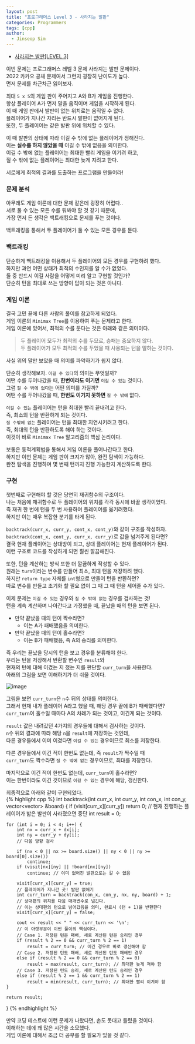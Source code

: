 ```yaml
---
layout: post
title: "프로그래머스 Level 3 - 사라지는 발판"
categories: Programmers
tags: [cpp]
author:
  - Jinseop Sim
---
```

- [사라지는 발판[LEVEL 3]](https://school.programmers.co.kr/learn/courses/30/lessons/92345)

이번 문제는 프로그래머스 레벨 3 문제 사라지는 발판 문제이다.  
2022 카카오 공채 문제여서 그런지 굉장히 난이도가 높다.  
먼저 문제를 차근차근 읽어보자.  

최대 ```5 x 5```의 게임 판이 주어지고 A와 B가 게임을 진행한다.  
항상 플레이어 A가 먼저 말을 움직이며 게임을 시작하게 된다.  
이 때 게임 판에서 발판이 없는 위치로는 움직일 수 없다.  
플레이어가 지나간 자리는 반드시 발판이 없어지게 된다.  
또한, 두 플레이어는 같은 발판 위에 위치할 수 있다.  

이 때 발판의 상태에 따라 이길 수 밖에 없는 플레이어가 정해진다.  
이는 __실수를 하지 않았을 때__ 이길 수 밖에 없음을 의미한다.  
이길 수 밖에 없는 플레이어는 최대한 빨리 게임을 이기려 하고,  
질 수 밖에 없는 플레이어는 최대한 늦게 지려고 한다.  

서로에게 최적의 결과를 도출하는 프로그램을 만들어라!  

### 문제 분석
아무래도 게임 이론에 대한 문제 같은데 굉장히 어렵다..   
서로 둘 수 있는 모든 수를 둬봐야 할 것 같기 때문에,  
가장 먼저 든 생각은 백트래킹으로 문제를 푸는 것이다.  

백트래킹을 통해서 두 플레이어가 둘 수 있는 모든 경우를 둔다.  

### 백트래킹
단순하게 백트래킹을 이용해서 두 플레이어의 모든 경우를 구현하려 했다.  
하지만 과연 어떤 상태가 최적의 수인지를 알 수가 없었다.  
둘 중 반드시 이길 사람을 어떻게 미리 알고 구현할 것인가?  
단순히 턴을 최대로 쓰는 방향이 답이 되는 것은 아니다.  

### 게임 이론
결국 고민 끝에 다른 사람의 풀이를 참고하게 되었다.  
게임 이론의 ```Minimax Tree```를 이용하여 푸는 문제라고 한다.  
게임 이론에 있어서, 최적의 수를 둔다는 것은 아래와 같은 의미이다.  

> 두 플레이어 모두가 최적의 수를 두므로, 승패는 중요하지 않다.  
> 두 플레이어가 모두 최적의 수를 두었을 때 사용되는 턴을 말하는 것이다.  

사실 위의 말만 보았을 때 의미를 파악하기가 쉽지 않다.  

단순히 생각해보자. ```이길 수 있다```의 의미는 무엇일까?  
어떤 수를 두어나갔을 때, __한번이라도 이기면__ ```이길 수 있는``` 것이다.  
그럼 ```질 수 밖에 없다```는 어떤 의미를 가질까?  
어떤 수를 두어나갔을 때, __한번도 이기지 못하면__ ```질 수 밖에``` 없다.  

```이길 수 있는``` 플레이어는 턴을 최대한 빨리 끝내려고 한다.  
즉, 최소의 턴을 반환하게 되는 것이다.  
```질 수밖에 없는``` 플레이어는 턴을 최대한 지연시키려고 한다.  
즉, 최대의 턴을 반환하도록 해야 하는 것이다.  
이것이 바로 ```Minimax Tree``` 알고리즘의 핵심 논리이다.  

보통은 동적계획법을 통해서 게임 이론을 풀어나간다고 한다.  
하지만 이번 문제는 게임 판이 크지가 않아, 완전 탐색이 가능하다.  
완전 탐색을 진행하며 몇 번째 턴까지 진행 가능한지 계산하도록 한다.  

### 구현
첫번째로 구현해야 할 것은 당연히 재귀함수의 구조이다.  
나는 처음에 재귀함수로 두 플레이어의 위치를 각각 동시에 바꿀 생각이었다.  
즉 재귀 한 번에 턴을 두 번 사용하며 플레이어를 옮기려했다.  
하지만 이는 매우 복잡한 분기를 타게 된다.  

```backtrack(curr_x, curr_y, cont_x, cont_y)```와 같이 구조를 작성하자.  
```backtrack(cont_x, cont_y, curr_x, curr_y)```로 값을 넘겨주게 된다면?  
결국 현재 플레이어는 상대방이 되고, 상대 플레이어는 현재 플레이어가 된다.  
이런 구조로 코드를 작성하게 되면 훨씬 깔끔해진다.  

또한, 턴을 계산하는 방식 또한 더 깔끔하게 작성할 수 있다.  
원래는 ```turn```이라는 변수를 만들어 최소, 최대 턴을 저장하려 했다.  
하지만 ```return type``` 자체를 ```int```형으로 만들어 턴을 반환하면?  
따로 변수를 만들고 초기화 할 필요 없이 그 때 그 때 턴을 세어줄 수가 있다.  

이제 문제는 ```이길 수 있는``` 경우와 ```질 수 밖에 없는``` 경우를 검사하는 것!  
턴을 계속 계산하며 나아간다고 가정했을 때, 끝났을 때의 턴을 보면 된다.  

- 만약 끝났을 때의 턴이 짝수라면?
  - 이는 A가 패배했음을 의미한다.
- 만약 끝났을 때의 턴이 홀수라면?
  - 이는 B가 패배했음, 즉 A의 승리를 의미한다.
 
즉 우리는 끝났을 당시의 턴을 보고 경우를 분류해야 한다.  
우리는 턴을 저장해서 반환할 변수인 ```result```와  
현재의 턴에 대해 이겼는 지 졌는 지를 판단할 ```curr_turn```을 사용한다.  
아래의 그림을 보면 이해하기가 더 쉬울 것이다.  

![image](https://github.com/Jinseop-Sim/Jinseop-Sim.github.io/assets/71700079/8b7428a3-0dcc-49dc-8b14-4784a05314d3)  

그림을 보면 ```curr_turn```은 ```n```수 뒤의 상태를 의미한다.  
그래서 현재 내가 플레이어 A라고 했을 때, 해당 경우 끝에 B가 패배했다면?  
```curr_turn```이 홀수일 때마다 A의 차례가 되는 것이고, 이긴게 되는 것이다.  

```result``` 값은 내려갔던 4가지의 경우들에 대해서 검사하는 것이다.  
```n```수 뒤의 결과에 따라 해당 ```n```을 ```result```에 저장하는 것인데,  
다른 경우들에서 이미 이겼다면 ```이길 수 있는``` 경우이므로 최소를 저장한다.  

다른 경우들에서 이긴 적이 한번도 없는데, 즉 ```result```가 짝수일 때  
```curr_turn```도 짝수라면 ```질 수 밖에 없는``` 경우이므로, 최대를 저장한다.  

마지막으로 이긴 적이 한번도 없는데, ```curr_turn```이 홀수라면?  
이는 한번이라도 이긴 것이므로 ```이길 수 있는``` 경우에 해당, 갱신한다.  

최종적으로 아래와 같이 구현되었다.  
{% highlight cpp %}
int backtrack(int curr_x, int curr_y, int con_x, int con_y, vector<vector<int>> &board) {
    if (visit[curr_x][curr_y])
        return 0;
    // 현재 진행하는 플레이어가 밟은 발판이 사라졌으면 중단
    int result = 0;

    for (int i = 0; i < 4; i++) {
        int nx = curr_x + dx[i];
        int ny = curr_y + dy[i];
        // 다음 방향 검사

        if (nx < 0 || nx >= board.size() || ny < 0 || ny >= board[0].size())
            continue;
        if (visit[nx][ny] || !board[nx][ny])
            continue; // 이미 없어진 발판으로는 갈 수 없음

        visit[curr_x][curr_y] = true;
        // 플레이어가 지나간 곳! 발판 없애기
        int curr_turn = backtrack(con_x, con_y, nx, ny, board) + 1;
        // 상대편의 위치를 다음 매개변수로 넘긴다.
        // 이는 상대편의 턴으로 넘어갔음을 의미, 완료시 (턴 + 1)을 반환한다
        visit[curr_x][curr_y] = false;
        
        cout << result << " " << curr_turn << '\n';
        // 이 아랫부분이 이번 풀이의 핵심이다.
        // Case 1. 저장된 턴은 패배, 새로 계산된 턴은 승리인 경우
        if (result % 2 == 0 && curr_turn % 2 == 1)
            result = curr_turn; // 이긴 경우로 바로 갱신해야 함
        // Case 2. 저장된 턴도 패배, 새로 계산된 턴도 패배인 경우
        else if (result % 2 == 0 && curr_turn % 2 == 0)
            result = max(result, curr_turn); // 최대한 늦게 져야 함
        // Case 3. 저장된 턴도 승리, 새로 계산된 턴도 승리인 경우
        else if (result % 2 == 1 && curr_turn % 2 == 1)
            result = min(result, curr_turn); // 최대한 빨리 이겨야 함
    }

    return result;
}
{% endhighlight %}

만약 코딩 테스트에 이런 문제가 나왔다면, 손도 못대고 틀렸을 것이다.  
이해하는 데에 꽤 많은 시간을 소모했다.  
게임 이론에 대해서 조금 더 공부를 할 필요가 있을 것 같다.  
